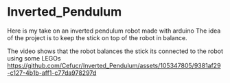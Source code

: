 # Inverted_Pendulum
Here is my take on an inverted pendulum robot made with arduino
The idea of the project is to keep the stick on top of the robot in balance.

The video shows that the robot balances the stick its connected to the robot using some LEGOs
https://github.com/Cefucr/Inverted_Pendulum/assets/105347805/9381af29-c127-4b1b-aff1-c77da978297d

